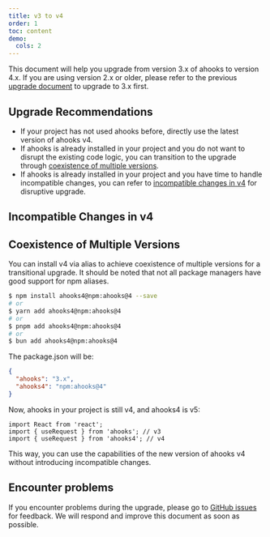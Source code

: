 ```yaml
---
title: v3 to v4
order: 1
toc: content
demo:
  cols: 2
---
```


This document will help you upgrade from version 3.x of ahooks to version 4.x. If you are using version 2.x or older, please refer to the previous [upgrade document](https://ahooks-v3.js.org/zh-CN/guide/upgrade) to upgrade to 3.x first.

## Upgrade Recommendations

- If your project has not used ahooks before, directly use the latest version of ahooks v4.
- If ahooks is already installed in your project and you do not want to disrupt the existing code logic, you can transition to the upgrade through [coexistence of multiple versions](#coexistence-of-multiple-versions).
- If ahooks is already installed in your project and you have time to handle incompatible changes, you can refer to [incompatible changes in v4](#incompatible-changes-in-v4) for disruptive upgrade.

## Incompatible Changes in v4

<!-- TODO: Developers, please update this document after introducing breaking changes. -->

## Coexistence of Multiple Versions

You can install v4 via alias to achieve coexistence of multiple versions for a transitional upgrade. It should be noted that not all package managers have good support for npm aliases.

```bash
$ npm install ahooks4@npm:ahooks@4 --save
# or
$ yarn add ahooks4@npm:ahooks@4
# or
$ pnpm add ahooks4@npm:ahooks@4
# or
$ bun add ahooks4@npm:ahooks@4
```

The package.json will be:

```json
{
  "ahooks": "3.x",
  "ahooks4": "npm:ahooks@4"
}
```

Now, ahooks in your project is still v4, and ahooks4 is v5:

```tsx | pure
import React from 'react';
import { useRequest } from 'ahooks'; // v3
import { useRequest } from 'ahooks4'; // v4
```

This way, you can use the capabilities of the new version of ahooks v4 without introducing incompatible changes.

## Encounter problems

If you encounter problems during the upgrade, please go to [GitHub issues](https://github.com/alibaba/hooks/issues) for feedback. We will respond and improve this document as soon as possible.
